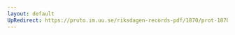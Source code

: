 ```yaml
---
layout: default
UpRedirect: https://pruto.im.uu.se/riksdagen-records-pdf/1870/prot-1870--ak--330/prot-1870--ak--330_018.pdf
---
```

